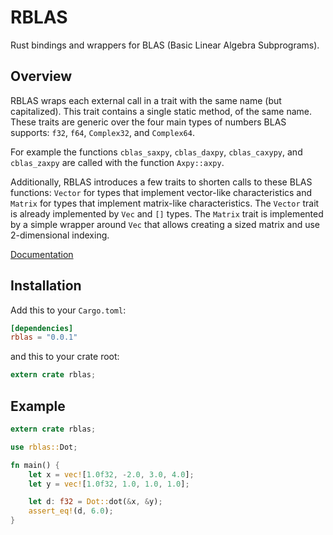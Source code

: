 # RBLAS

Rust bindings and wrappers for BLAS (Basic Linear Algebra Subprograms).

## Overview

RBLAS wraps each external call in a trait with the same name (but capitalized).
This trait contains a single static method, of the same name. These traits are
generic over the four main types of numbers BLAS supports: `f32`, `f64`,
`Complex32`, and `Complex64`.

For example the functions `cblas_saxpy`, `cblas_daxpy`, `cblas_caxypy`, and
`cblas_zaxpy` are called with the function `Axpy::axpy`.

Additionally, RBLAS introduces a few traits to shorten calls to these BLAS
functions: `Vector` for types that implement vector-like characteristics and
`Matrix` for types that implement matrix-like characteristics. The `Vector`
trait is already implemented by `Vec` and `[]` types. The `Matrix` trait
is implemented by a simple wrapper around `Vec` that allows creating
a sized matrix and use 2-dimensional indexing.

[Documentation](http://mikkyang.github.io/rust-blas/doc/rblas/index.html)

## Installation

Add this to your `Cargo.toml`:

```toml
[dependencies]
rblas = "0.0.1"
```

and this to your crate root:
```rust
extern crate rblas;
```

## Example

```rust
extern crate rblas;

use rblas::Dot;

fn main() {
    let x = vec![1.0f32, -2.0, 3.0, 4.0];
    let y = vec![1.0f32, 1.0, 1.0, 1.0];

    let d: f32 = Dot::dot(&x, &y);
    assert_eq!(d, 6.0);
}
```
